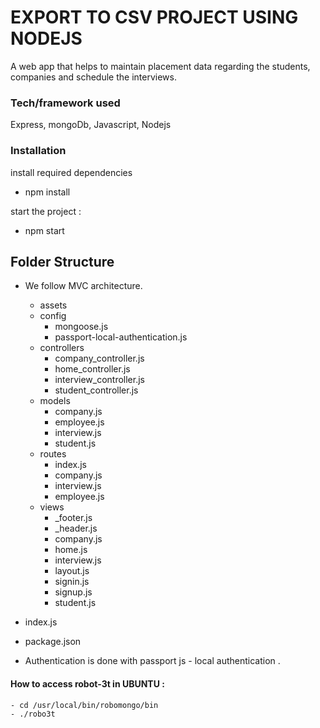 # EXPORT TO CSV PROJECT USING NODEJS

A web app that helps to maintain placement data regarding the students, companies and schedule the interviews.

### Tech/framework used

Express, mongoDb, Javascript, Nodejs

### Installation

install required dependencies

- npm install

start the project :

- npm start

## Folder Structure

- We follow MVC architecture.

  - assets
  - config
    - mongoose.js
    - passport-local-authentication.js
  - controllers
    - company_controller.js
    - home_controller.js
    - interview_controller.js
    - student_controller.js
  - models
    - company.js
    - employee.js
    - interview.js
    - student.js
  - routes
    - index.js
    - company.js
    - interview.js
    - employee.js
  - views
    - \_footer.js
    - \_header.js
    - company.js
    - home.js
    - interview.js
    - layout.js
    - signin.js
    - signup.js
    - student.js

- index.js
- package.json

* Authentication is done with passport js - local authentication .

#### How to access robot-3t in UBUNTU :

```
- cd /usr/local/bin/robomongo/bin
- ./robo3t
```
